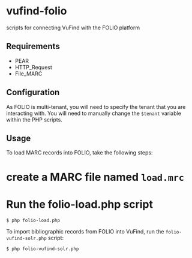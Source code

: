# vufind-folio
scripts for connecting VuFind with the FOLIO platform

## Requirements

* PEAR
* HTTP_Request
* File_MARC

## Configuration

As FOLIO is multi-tenant, you will need to specify the tenant that you are interacting with. You will need to manually change the `$tenant` variable within the PHP scripts.

## Usage

To load MARC records into FOLIO, take the following steps:
# create a MARC file named `load.mrc`
# Run the folio-load.php script
```
$ php folio-load.php
```

To import bibliographic records from FOLIO into VuFind, run the `folio-vufind-solr.php` script:
```
$ php folio-vufind-solr.php
```
